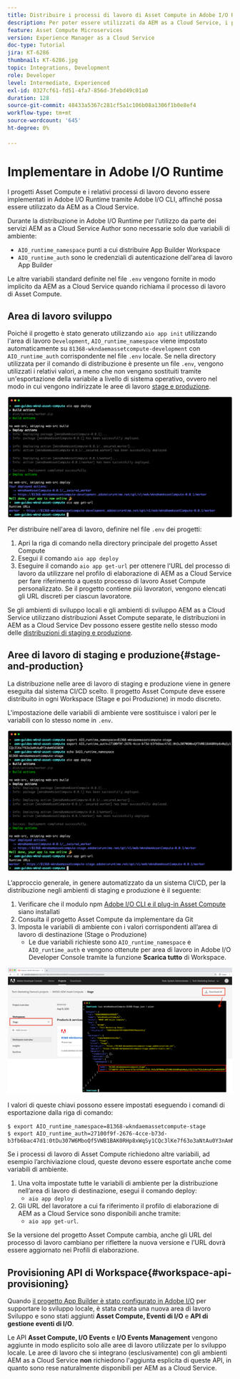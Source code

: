 ```yaml
---
title: Distribuire i processi di lavoro di Asset Compute in Adobe I/O Runtime per l’utilizzo con AEM as a Cloud Service
description: Per poter essere utilizzati da AEM as a Cloud Service, i progetti Asset Compute e i relativi processi di lavoro devono essere distribuiti in Adobe I/O Runtime.
feature: Asset Compute Microservices
version: Experience Manager as a Cloud Service
doc-type: Tutorial
jira: KT-6286
thumbnail: KT-6286.jpg
topic: Integrations, Development
role: Developer
level: Intermediate, Experienced
exl-id: 0327cf61-fd51-4fa7-856d-3febd49c01a0
duration: 128
source-git-commit: 48433a5367c281cf5a1c106b08a1306f1b0e8ef4
workflow-type: tm+mt
source-wordcount: '645'
ht-degree: 0%

---
```


# Implementare in Adobe I/O Runtime

I progetti Asset Compute e i relativi processi di lavoro devono essere implementati in Adobe I/O Runtime tramite Adobe I/O CLI, affinché possa essere utilizzato da AEM as a Cloud Service.

Durante la distribuzione in Adobe I/O Runtime per l’utilizzo da parte dei servizi AEM as a Cloud Service Author sono necessarie solo due variabili di ambiente:

+ `AIO_runtime_namespace` punti a cui distribuire App Builder Workspace
+ `AIO_runtime_auth` sono le credenziali di autenticazione dell&#39;area di lavoro App Builder

Le altre variabili standard definite nel file `.env` vengono fornite in modo implicito da AEM as a Cloud Service quando richiama il processo di lavoro di Asset Compute.

## Area di lavoro sviluppo

Poiché il progetto è stato generato utilizzando `aio app init` utilizzando l&#39;area di lavoro `Development`, `AIO_runtime_namespace` viene impostato automaticamente su `81368-wkndaemassetcompute-development` con `AIO_runtime_auth` corrispondente nel file `.env` locale.  Se nella directory utilizzata per il comando di distribuzione è presente un file `.env`, vengono utilizzati i relativi valori, a meno che non vengano sostituiti tramite un&#39;esportazione della variabile a livello di sistema operativo, ovvero nel modo in cui vengono indirizzate le aree di lavoro [stage e produzione](#stage-and-production).

![distribuzione app aio tramite variabili .env](./assets/runtime/development__aio.png)

Per distribuire nell&#39;area di lavoro, definire nel file `.env` dei progetti:

1. Apri la riga di comando nella directory principale del progetto Asset Compute
1. Esegui il comando `aio app deploy`
1. Eseguire il comando `aio app get-url` per ottenere l&#39;URL del processo di lavoro da utilizzare nel profilo di elaborazione di AEM as a Cloud Service per fare riferimento a questo processo di lavoro Asset Compute personalizzato. Se il progetto contiene più lavoratori, vengono elencati gli URL discreti per ciascun lavoratore.

Se gli ambienti di sviluppo locali e gli ambienti di sviluppo AEM as a Cloud Service utilizzano distribuzioni Asset Compute separate, le distribuzioni in AEM as a Cloud Service Dev possono essere gestite nello stesso modo delle [distribuzioni di staging e produzione](#stage-and-production).

## Aree di lavoro di staging e produzione{#stage-and-production}

La distribuzione nelle aree di lavoro di staging e produzione viene in genere eseguita dal sistema CI/CD scelto. Il progetto Asset Compute deve essere distribuito in ogni Workspace (Stage e poi Produzione) in modo discreto.

L&#39;impostazione delle variabili di ambiente vere sostituisce i valori per le variabili con lo stesso nome in `.env`.

![distribuzione app aio tramite variabili di esportazione](./assets/runtime/stage__export-and-aio.png)

L’approccio generale, in genere automatizzato da un sistema CI/CD, per la distribuzione negli ambienti di staging e produzione è il seguente:

1. Verificare che il modulo npm [Adobe I/O CLI e il plug-in Asset Compute](../set-up/development-environment.md#aio) siano installati
1. Consulta il progetto Asset Compute da implementare da Git
1. Imposta le variabili di ambiente con i valori corrispondenti all’area di lavoro di destinazione (Stage o Produzione)
   + Le due variabili richieste sono `AIO_runtime_namespace` e `AIO_runtime_auth` e vengono ottenute per area di lavoro in Adobe I/O Developer Console tramite la funzione __Scarica tutto__ di Workspace.

![Adobe Developer Console - Spazio dei nomi e autenticazione runtime AIO](./assets/runtime/stage-auth-namespace.png)

I valori di queste chiavi possono essere impostati eseguendo i comandi di esportazione dalla riga di comando:

```
$ export AIO_runtime_namespace=81368-wkndaemassetcompute-stage
$ export AIO_runtime_auth=27100f9f-2676-4cce-b73d-b3fb6bac47d1:0tDu307W6MboQf5VWB1BAK0RHp8xWqSy1CQc3lKe7f63o3aNtAu0Y3nAmN56502W
```

Se i processi di lavoro di Asset Compute richiedono altre variabili, ad esempio l’archiviazione cloud, queste devono essere esportate anche come variabili di ambiente.

1. Una volta impostate tutte le variabili di ambiente per la distribuzione nell’area di lavoro di destinazione, esegui il comando deploy:
   + `aio app deploy`
1. Gli URL del lavoratore a cui fa riferimento il profilo di elaborazione di AEM as a Cloud Service sono disponibili anche tramite:
   + `aio app get-url`.

Se la versione del progetto Asset Compute cambia, anche gli URL del processo di lavoro cambiano per riflettere la nuova versione e l’URL dovrà essere aggiornato nei Profili di elaborazione.

## Provisioning API di Workspace{#workspace-api-provisioning}

Quando [il progetto App Builder è stato configurato in Adobe I/O](../set-up/app-builder.md) per supportare lo sviluppo locale, è stata creata una nuova area di lavoro Sviluppo e sono stati aggiunti __Asset Compute, Eventi di I/O__ e __API di gestione eventi di I/O__.

Le API __Asset Compute, I/O Events__ e __I/O Events Management__ vengono aggiunte in modo esplicito solo alle aree di lavoro utilizzate per lo sviluppo locale. Le aree di lavoro che si integrano (esclusivamente) con gli ambienti AEM as a Cloud Service __non__ richiedono l&#39;aggiunta esplicita di queste API, in quanto sono rese naturalmente disponibili per AEM as a Cloud Service.
